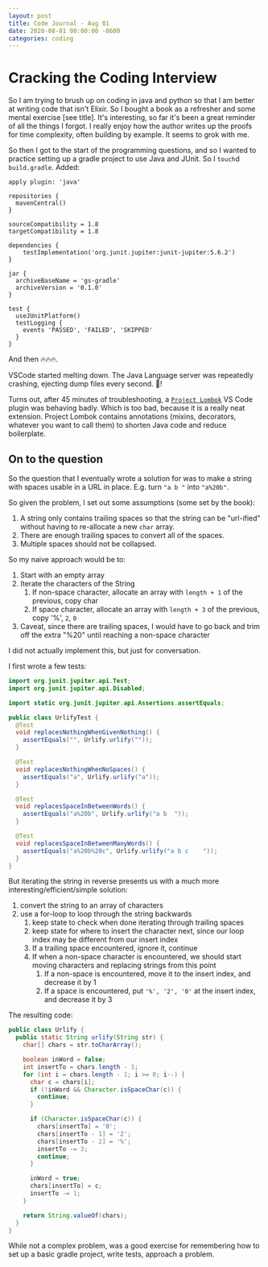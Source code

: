 ```yaml
---
layout: post
title: Code Journal - Aug 01
date: 2020-08-01 00:00:00 -0600
categories: coding
---
```


# Cracking the Coding Interview

So I am trying to brush up on coding in java and python so that I am better at writing code that isn't Elixir. So I bought a book as a refresher and some mental exercise [see title]. It's interesting, so far it's been a great reminder of all the things I forgot. I really enjoy how the author writes up the proofs for time complexity, often building by example. It seems to grok with me.

So then I got to the start of the programming questions, and so I wanted to practice setting up a gradle project to use Java and JUnit. So I `touch`d `build.gradle`. Added:

```text
apply plugin: 'java'

repositories {
  mavenCentral()
}

sourceCompatibility = 1.8
targetCompatibility = 1.8

dependencies {
	testImplementation('org.junit.jupiter:junit-jupiter:5.6.2')
}

jar {
  archiveBaseName = 'gs-gradle'
  archiveVersion = '0.1.0'
}

test {
  useJUnitPlatform()
  testLogging {
    events 'PASSED', 'FAILED', 'SKIPPED'
  }
}
```

And then 🔥🔥🔥.

VSCode started melting down. The Java Language server was repeatedly crashing, ejecting dump files every second. 🤯!

Turns out, after 45 minutes of troubleshooting, a [`Project Lombok`](https://projectlombok.org/) VS Code plugin was behaving badly. Which is too bad, because it is a really neat extension. Project Lombok contains annotations (mixins, decorators, whatever you want to call them) to shorten Java code and reduce boilerplate.

## On to the question

So the question that I eventually wrote a solution for was to make a string with spaces usable in a URL in place. E.g. turn `"a b "` into `"a%20b"`.

So given the problem, I set out some assumptions (some set by the book):

1. A string only contains trailing spaces so that the string can be "url-ified" without having to re-allocate a new `char` array.
1. There are enough trailing spaces to convert all of the spaces.
1. Multiple spaces should not be collapsed.

So my naive approach would be to:

1. Start with an empty array
1. Iterate the characters of the String
   1. If non-space character, allocate an array with `length + 1` of the previous, copy char
   1. If space character, allocate an array with `length + 3` of the previous, copy '%', `2`, `0`
1. Caveat, since there are trailing spaces, I would have to go back and trim off the extra "%20" until reaching a non-space character

I did not actually implement this, but just for conversation.

I first wrote a few tests:

```java
import org.junit.jupiter.api.Test;
import org.junit.jupiter.api.Disabled;

import static org.junit.jupiter.api.Assertions.assertEquals;

public class UrlifyTest {
  @Test
  void replacesNothingWhenGivenNothing() {
    assertEquals("", Urlify.urlify(""));
  }

  @Test
  void replacesNothingWhenNoSpaces() {
    assertEquals("a", Urlify.urlify("a"));
  }

  @Test
  void replacesSpaceInBetweenWords() {
    assertEquals("a%20b", Urlify.urlify("a b  "));
  }

  @Test
  void replacesSpaceInBetweenManyWords() {
    assertEquals("a%20b%20c", Urlify.urlify("a b c    "));
  }
}
```

But iterating the string in reverse presents us with a much more interesting/efficient/simple solution:

1. convert the string to an array of characters
1. use a for-loop to loop through the string backwards
   1. keep state to check when done iterating through trailing spaces
   1. keep state for where to insert the character next, since our loop index may be different from our insert index
   1. If a trailing space encountered, ignore it, continue
   1. If when a non-space character is encountered, we should start moving characters and replacing strings from this point
      1. If a non-space is encountered, move it to the insert index, and decrease it by 1
      1. If a space is encountered, put `'%', '2', '0'` at the insert index, and decrease it by 3

The resulting code:

```java
public class Urlify {
  public static String urlify(String str) {
    char[] chars = str.toCharArray();

    boolean inWord = false;
    int insertTo = chars.length - 1;
    for (int i = chars.length - 1; i >= 0; i--) {
      char c = chars[i];
      if (!inWord && Character.isSpaceChar(c)) {
        continue;
      }

      if (Character.isSpaceChar(c)) {
        chars[insertTo] = '0';
        chars[insertTo - 1] = '2';
        chars[insertTo - 2] = '%';
        insertTo -= 3;
        continue;
      }

      inWord = true;
      chars[insertTo] = c;
      insertTo -= 1;
    }

    return String.valueOf(chars);
  }
}
```

While not a complex problem, was a good exercise for remembering how to set up a basic gradle project, write tests, approach a problem.
